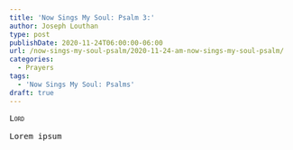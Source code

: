 ```yaml
---
title: 'Now Sings My Soul: Psalm 3:'
author: Joseph Louthan
type: post
publishDate: 2020-11-24T06:00:00-06:00
url: /now-sings-my-soul-psalm/2020-11-24-am-now-sings-my-soul-psalm/
categories:
  - Prayers
tags:
  - 'Now Sings My Soul: Psalms'
draft: true
---
```


<pre>
<div style="font-variant: small-caps;">Lord</div>
Lorem ipsum
</pre>
